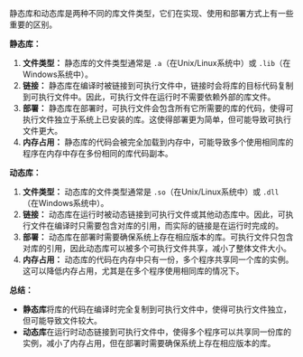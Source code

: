 静态库和动态库是两种不同的库文件类型，它们在实现、使用和部署方式上有一些重要的区别。

**静态库：**

1. **文件类型：** 静态库的文件类型通常是 `.a`（在Unix/Linux系统中）或 `.lib`（在Windows系统中）。
2. **链接：** 静态库在编译时被链接到可执行文件中，链接时会将库的目标代码复制到可执行文件中。因此，可执行文件在运行时不需要依赖外部的库文件。
3. **部署：** 静态库在部署时，可执行文件会包含所有它所需要的库的代码，使得可执行文件独立于系统上已安装的库。这使得部署更为简单，但可能导致可执行文件更大。
4. **内存占用：** 静态库的代码会被完全加载到内存中，可能导致多个使用相同库的程序在内存中存在多份相同的库代码副本。

**动态库：**

1. **文件类型：** 动态库的文件类型通常是 `.so`（在Unix/Linux系统中）或 `.dll`（在Windows系统中）。
2. **链接：** 动态库在运行时被动态链接到可执行文件或其他动态库中。因此，可执行文件在编译时只需要包含对库的引用，而实际的链接是在运行时完成的。
3. **部署：** 动态库在部署时需要确保系统上存在相应版本的库。可执行文件只包含对库的引用，因此动态库可以被多个可执行文件共享，减小了整体文件大小。
4. **内存占用：** 动态库的代码在内存中只有一份，多个程序共享同一个库的实例。这可以降低内存占用，尤其是在多个程序使用相同库的情况下。

**总结：**

- **静态库**将库的代码在编译时完全复制到可执行文件中，使得可执行文件独立，但可能导致文件较大。
- **动态库**在运行时动态链接到可执行文件中，使得多个程序可以共享同一份库的实例，减小了内存占用，但在部署时需要确保系统上存在相应版本的库。